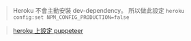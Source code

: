 > Heroku 不會主動安裝 dev-dependency。 所以做此設定 `heroku config:set NPM_CONFIG_PRODUCTION=false`

> [heroku 上設定 puppeteer](https://ithelp.ithome.com.tw/articles/1019459)